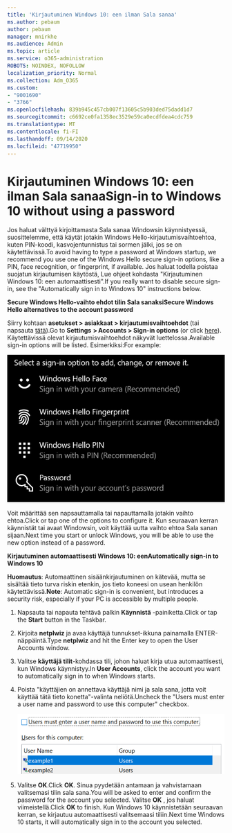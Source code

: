 ```yaml
---
title: 'Kirjautuminen Windows 10: een ilman Sala sanaa'
ms.author: pebaum
author: pebaum
manager: mnirkhe
ms.audience: Admin
ms.topic: article
ms.service: o365-administration
ROBOTS: NOINDEX, NOFOLLOW
localization_priority: Normal
ms.collection: Adm_O365
ms.custom:
- "9001690"
- "3766"
ms.openlocfilehash: 839b945c457cb007f13605c5b903ded75dadd1d7
ms.sourcegitcommit: c6692ce0fa1358ec3529e59ca0ecdfdea4cdc759
ms.translationtype: MT
ms.contentlocale: fi-FI
ms.lasthandoff: 09/14/2020
ms.locfileid: "47719950"
---
```

# <a name="sign-in-to-windows-10-without-using-a-password"></a><span data-ttu-id="1a020-102">Kirjautuminen Windows 10: een ilman Sala sanaa</span><span class="sxs-lookup"><span data-stu-id="1a020-102">Sign-in to Windows 10 without using a password</span></span>

<span data-ttu-id="1a020-103">Jos haluat välttyä kirjoittamasta Sala sanaa Windowsin käynnistyessä, suosittelemme, että käytät jotakin Windows Hello-kirjautumisvaihtoehtoa, kuten PIN-koodi, kasvojentunnistus tai sormen jälki, jos se on käytettävissä.</span><span class="sxs-lookup"><span data-stu-id="1a020-103">To avoid having to type a password at Windows startup, we recommend you use one of the Windows Hello secure sign-in options, like a PIN, face recognition, or fingerprint, if available.</span></span> <span data-ttu-id="1a020-104">Jos haluat todella poistaa suojatun kirjautumisen käytöstä, Lue ohjeet kohdasta "Kirjautuminen Windows 10: een automaattisesti".</span><span class="sxs-lookup"><span data-stu-id="1a020-104">If you really want to disable secure sign-in, see the "Automatically sign in to Windows 10" instructions below.</span></span>

<span data-ttu-id="1a020-105">**Secure Windows Hello-vaihto ehdot tilin Sala sanaksi**</span><span class="sxs-lookup"><span data-stu-id="1a020-105">**Secure Windows Hello alternatives to the account password**</span></span>

<span data-ttu-id="1a020-106">Siirry kohtaan **asetukset > asiakkaat > kirjautumisvaihtoehdot** (tai napsauta [tätä](ms-settings:signinoptions?activationSource=GetHelp)).</span><span class="sxs-lookup"><span data-stu-id="1a020-106">Go to **Settings  > Accounts > Sign-in options** (or click [here](ms-settings:signinoptions?activationSource=GetHelp)).</span></span> <span data-ttu-id="1a020-107">Käytettävissä olevat kirjautumisvaihtoehdot näkyvät luettelossa.</span><span class="sxs-lookup"><span data-stu-id="1a020-107">Available sign-in options will be listed.</span></span> <span data-ttu-id="1a020-108">Esimerkiksi:</span><span class="sxs-lookup"><span data-stu-id="1a020-108">For example:</span></span>

![Kirjautumisvaihtoehdot.](media/sign-in-options.png)

<span data-ttu-id="1a020-110">Voit määrittää sen napsauttamalla tai napauttamalla jotakin vaihto ehtoa.</span><span class="sxs-lookup"><span data-stu-id="1a020-110">Click or tap one of the options to configure it.</span></span> <span data-ttu-id="1a020-111">Kun seuraavan kerran käynnistät tai avaat Windowsin, voit käyttää uutta vaihto ehtoa Sala sanan sijaan.</span><span class="sxs-lookup"><span data-stu-id="1a020-111">Next time you start or unlock Windows, you will be able to use the new option instead of a password.</span></span> 

<span data-ttu-id="1a020-112">**Kirjautuminen automaattisesti Windows 10: een**</span><span class="sxs-lookup"><span data-stu-id="1a020-112">**Automatically sign-in to Windows 10**</span></span>

<span data-ttu-id="1a020-113">**Huomautus**: Automaattinen sisäänkirjautuminen on kätevää, mutta se sisältää tieto turva riskin etenkin, jos tieto koneesi on usean henkilön käytettävissä.</span><span class="sxs-lookup"><span data-stu-id="1a020-113">**Note**: Automatic sign-in is convenient, but introduces a security risk, especially if your PC is accessible by multiple people.</span></span> 

1. <span data-ttu-id="1a020-114">Napsauta tai napauta tehtävä palkin **Käynnistä** -painiketta.</span><span class="sxs-lookup"><span data-stu-id="1a020-114">Click or tap the **Start** button in the Taskbar.</span></span>

2. <span data-ttu-id="1a020-115">Kirjoita **netplwiz** ja avaa käyttäjä tunnukset-ikkuna painamalla ENTER-näppäintä.</span><span class="sxs-lookup"><span data-stu-id="1a020-115">Type **netplwiz** and hit the Enter key to open the User Accounts window.</span></span>

3. <span data-ttu-id="1a020-116">Valitse **käyttäjä tilit**-kohdassa tili, johon haluat kirja utua automaattisesti, kun Windows käynnistyy.</span><span class="sxs-lookup"><span data-stu-id="1a020-116">In **User Accounts**, click the account you want to automatically sign in to when Windows starts.</span></span>

4. <span data-ttu-id="1a020-117">Poista "käyttäjien on annettava käyttäjä nimi ja sala sana, jotta voit käyttää tätä tieto konetta"-valinta neliötä.</span><span class="sxs-lookup"><span data-stu-id="1a020-117">Uncheck the "Users must enter a user name and password to use this computer" checkbox.</span></span>

    ![Käyttäjien on annettava käyttäjä nimi ja sala sana-vaihto ehto.](media/users-must-enter-username.png)

5. <span data-ttu-id="1a020-119">Valitse **OK**.</span><span class="sxs-lookup"><span data-stu-id="1a020-119">Click **OK**.</span></span> <span data-ttu-id="1a020-120">Sinua pyydetään antamaan ja vahvistamaan valitsemasi tilin sala sana.</span><span class="sxs-lookup"><span data-stu-id="1a020-120">You will be asked to enter and confirm the password for the account you selected.</span></span> <span data-ttu-id="1a020-121">Valitse **OK** , jos haluat viimeistellä.</span><span class="sxs-lookup"><span data-stu-id="1a020-121">Click **OK** to finish.</span></span> <span data-ttu-id="1a020-122">Kun Windows 10 käynnistetään seuraavan kerran, se kirjautuu automaattisesti valitsemaasi tiliin.</span><span class="sxs-lookup"><span data-stu-id="1a020-122">Next time Windows 10 starts, it will automatically sign in to the account you selected.</span></span>
